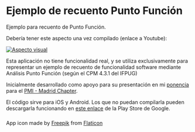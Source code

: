 # Ejemplo de recuento Punto Función
Ejemplo para recuento de Punto Función.

Debería tener este aspecto una vez compilado (enlace a Youtube):

[![Aspecto visual](https://img.youtube.com/vi/xvaBgm_xsow/0.jpg)](https://www.youtube.com/watch?v=xvaBgm_xsow)

Esta aplicación no tiene funcionalidad real, y se utiliza exclusivamente para representar un ejemplo de recuento de funcionalidad software mediante Análisis Punto Función (según el CPM 4.3.1 del IFPUG)

Inicialmente desarrollado como apoyo para su presentación en mi [ponencia](https://pmi-mad.org/eventos/reuniones-mensuales/2109-convocatoria-reunion-mensual-de-socios-febrero-2020) para el [PMI - Madrid Chapter](https://pmi-mad.org/).

El código sirve para iOS y Android. Los que no puedan compilarla pueden descargarla funcionando en [este enlace](https://play.google.com/store/apps/details?id=net.adriza.pmifunctionpoint) de la Play Store de Google.

###
App icon made by [Freepik](https://www.flaticon.com/authors/freepik) from [Flaticon](https://www.flaticon.com/)

